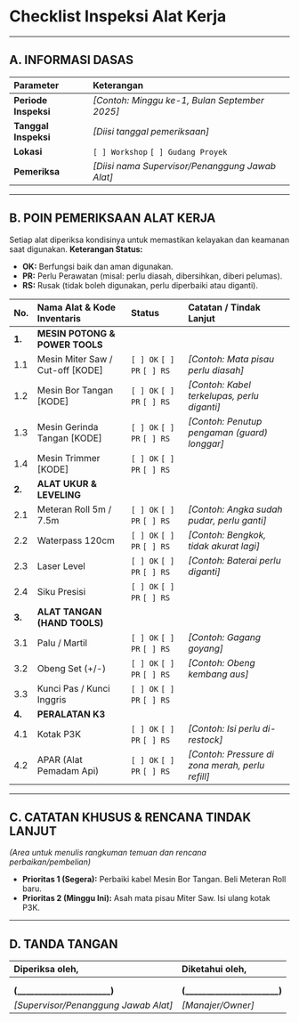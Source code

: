 # Checklist Inspeksi Alat Kerja

---

## A. INFORMASI DASAS

| Parameter | Keterangan |
| :--- | :--- |
| **Periode Inspeksi** | *[Contoh: Minggu ke-1, Bulan September 2025]* |
| **Tanggal Inspeksi** | *[Diisi tanggal pemeriksaan]* |
| **Lokasi** | `[ ] Workshop` `[ ] Gudang Proyek` |
| **Pemeriksa** | *[Diisi nama Supervisor/Penanggung Jawab Alat]* |

---

## B. POIN PEMERIKSAAN ALAT KERJA

Setiap alat diperiksa kondisinya untuk memastikan kelayakan dan keamanan saat digunakan.
**Keterangan Status:**
-   **OK:** Berfungsi baik dan aman digunakan.
-   **PR:** Perlu Perawatan (misal: perlu diasah, dibersihkan, diberi pelumas).
-   **RS:** Rusak (tidak boleh digunakan, perlu diperbaiki atau diganti).

| No. | Nama Alat & Kode Inventaris | Status | Catatan / Tindak Lanjut |
| :--- | :--- | :--- | :--- |
| **1.** | **MESIN POTONG & POWER TOOLS** | | |
| 1.1 | Mesin Miter Saw / Cut-off [KODE] | `[ ] OK` `[ ] PR` `[ ] RS` | *[Contoh: Mata pisau perlu diasah]* |
| 1.2 | Mesin Bor Tangan [KODE] | `[ ] OK` `[ ] PR` `[ ] RS` | *[Contoh: Kabel terkelupas, perlu diganti]* |
| 1.3 | Mesin Gerinda Tangan [KODE] | `[ ] OK` `[ ] PR` `[ ] RS` | *[Contoh: Penutup pengaman (guard) longgar]* |
| 1.4 | Mesin Trimmer [KODE] | `[ ] OK` `[ ] PR` `[ ] RS` | |
| **2.** | **ALAT UKUR & LEVELING** | | |
| 2.1 | Meteran Roll 5m / 7.5m | `[ ] OK` `[ ] PR` `[ ] RS` | *[Contoh: Angka sudah pudar, perlu ganti]* |
| 2.2 | Waterpass 120cm | `[ ] OK` `[ ] PR` `[ ] RS` | *[Contoh: Bengkok, tidak akurat lagi]* |
| 2.3 | Laser Level | `[ ] OK` `[ ] PR` `[ ] RS` | *[Contoh: Baterai perlu diganti]* |
| 2.4 | Siku Presisi | `[ ] OK` `[ ] PR` `[ ] RS` | |
| **3.** | **ALAT TANGAN (HAND TOOLS)** | | |
| 3.1 | Palu / Martil | `[ ] OK` `[ ] PR` `[ ] RS` | *[Contoh: Gagang goyang]* |
| 3.2 | Obeng Set (+/-) | `[ ] OK` `[ ] PR` `[ ] RS` | *[Contoh: Obeng kembang aus]* |
| 3.3 | Kunci Pas / Kunci Inggris | `[ ] OK` `[ ] PR` `[ ] RS` | |
| **4.** | **PERALATAN K3** | | |
| 4.1 | Kotak P3K | `[ ] OK` `[ ] PR` `[ ] RS` | *[Contoh: Isi perlu di-restock]* |
| 4.2 | APAR (Alat Pemadam Api) | `[ ] OK` `[ ] PR` `[ ] RS` | *[Contoh: Pressure di zona merah, perlu refill]* |

---

## C. CATATAN KHUSUS & RENCANA TINDAK LANJUT

*(Area untuk menulis rangkuman temuan dan rencana perbaikan/pembelian)*

-   **Prioritas 1 (Segera):** Perbaiki kabel Mesin Bor Tangan. Beli Meteran Roll baru.
-   **Prioritas 2 (Minggu Ini):** Asah mata pisau Miter Saw. Isi ulang kotak P3K.

---

## D. TANDA TANGAN

| Diperiksa oleh, | Diketahui oleh, |
| :--- | :--- |
| | |
| | |
| **(______________________)** | **(______________________)** |
| *[Supervisor/Penanggung Jawab Alat]* | *[Manajer/Owner]* |